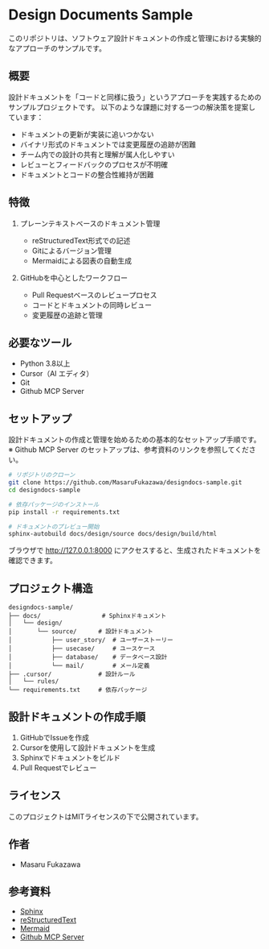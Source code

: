 # Design Documents Sample

このリポジトリは、ソフトウェア設計ドキュメントの作成と管理における実験的なアプローチのサンプルです。

## 概要

設計ドキュメントを「コードと同様に扱う」というアプローチを実践するためのサンプルプロジェクトです。
以下のような課題に対する一つの解決策を提案しています：

- ドキュメントの更新が実装に追いつかない
- バイナリ形式のドキュメントでは変更履歴の追跡が困難
- チーム内での設計の共有と理解が属人化しやすい
- レビューとフィードバックのプロセスが不明確
- ドキュメントとコードの整合性維持が困難

## 特徴

1. プレーンテキストベースのドキュメント管理
   - reStructuredText形式での記述
   - Gitによるバージョン管理
   - Mermaidによる図表の自動生成

2. GitHubを中心としたワークフロー
   - Pull Requestベースのレビュープロセス
   - コードとドキュメントの同時レビュー
   - 変更履歴の追跡と管理

## 必要なツール

- Python 3.8以上
- Cursor（AI エディタ）
- Git
- Github MCP Server

## セットアップ

設計ドキュメントの作成と管理を始めるための基本的なセットアップ手順です。
※ Github MCP Server のセットアップは、参考資料のリンクを参照してください。


```bash
# リポジトリのクローン
git clone https://github.com/MasaruFukazawa/designdocs-sample.git
cd designdocs-sample

# 依存パッケージのインストール
pip install -r requirements.txt

# ドキュメントのプレビュー開始
sphinx-autobuild docs/design/source docs/design/build/html
```

ブラウザで http://127.0.0.1:8000 にアクセスすると、生成されたドキュメントを確認できます。

## プロジェクト構造

```
designdocs-sample/
├── docs/                 # Sphinxドキュメント
│   └── design/
│       └── source/      # 設計ドキュメント
│           ├── user_story/  # ユーザーストーリー
│           ├── usecase/     # ユースケース
│           ├── database/    # データベース設計
│           └── mail/        # メール定義
├── .cursor/             # 設計ルール
│   └── rules/          
└── requirements.txt     # 依存パッケージ
```

## 設計ドキュメントの作成手順

1. GitHubでIssueを作成
2. Cursorを使用して設計ドキュメントを生成
3. Sphinxでドキュメントをビルド
4. Pull Requestでレビュー

## ライセンス

このプロジェクトはMITライセンスの下で公開されています。

## 作者

- Masaru Fukazawa

## 参考資料

- [Sphinx](https://www.sphinx-doc.org/)
- [reStructuredText](https://docutils.sourceforge.io/rst.html)
- [Mermaid](https://mermaid-js.github.io/mermaid/)
- [Github MCP Server](https://github.com/github/github-mcp-server) 
